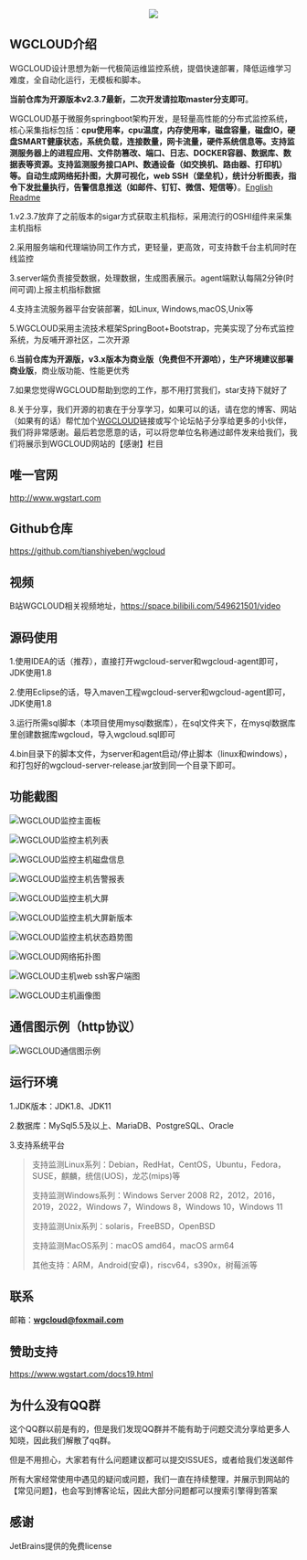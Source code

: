 <p align="center">
  <a  target="_blank" href="http://www.wgstart.com">
    <img src="./demo/logo.png">
  </a>
 </p>



## WGCLOUD介绍

WGCLOUD设计思想为新一代极简运维监控系统，提倡快速部署，降低运维学习难度，全自动化运行，无模板和脚本。

**当前仓库为开源版本v2.3.7最新，二次开发请拉取master分支即可**。

WGCLOUD基于微服务springboot架构开发，是轻量高性能的分布式监控系统，核心采集指标包括：**cpu使用率，cpu温度，内存使用率，磁盘容量，磁盘IO，硬盘SMART健康状态，系统负载，连接数量，网卡流量，硬件系统信息等。支持监测服务器上的进程应用、文件防篡改、端口、日志、DOCKER容器、数据库、数据表等资源。支持监测服务接口API、数通设备（如交换机、路由器、打印机）等。自动生成网络拓扑图，大屏可视化，web SSH（堡垒机），统计分析图表，指令下发批量执行，告警信息推送（如邮件、钉钉、微信、短信等）**。[English Readme](<./README.md>)

1.v2.3.7放弃了之前版本的sigar方式获取主机指标，采用流行的OSHI组件来采集主机指标

2.采用服务端和代理端协同工作方式，更轻量，更高效，可支持数千台主机同时在线监控

3.server端负责接受数据，处理数据，生成图表展示。agent端默认每隔2分钟(时间可调)上报主机指标数据

4.支持主流服务器平台安装部署，如Linux, Windows,macOS,Unix等

5.WGCLOUD采用主流技术框架SpringBoot+Bootstrap，完美实现了分布式监控系统，为反哺开源社区，二次开源

6.**当前仓库为开源版，v3.x版本为商业版（免费但不开源哈），生产环境建议部署商业版**，商业版功能、性能更优秀

7.如果您觉得WGCLOUD帮助到您的工作，那不用打赏我们，star支持下就好了

8.关于分享，我们开源的初衷在于分享学习，如果可以的话，请在您的博客、网站（如果有的话）帮忙加个[WGCLOUD](http://www.wgstart.com)链接或写个论坛帖子分享给更多的小伙伴，我们将非常感谢。最后若您愿意的话，可以将您单位名称通过邮件发来给我们，我们将展示到WGCLOUD网站的【感谢】栏目

## **唯一官网**

<http://www.wgstart.com>

## **Github**仓库

<https://github.com/tianshiyeben/wgcloud>

## **视频**

B站WGCLOUD相关视频地址，<https://space.bilibili.com/549621501/video>

## **源码使用**

1.使用IDEA的话（推荐），直接打开wgcloud-server和wgcloud-agent即可，JDK使用1.8

2.使用Eclipse的话，导入maven工程wgcloud-server和wgcloud-agent即可，JDK使用1.8

3.运行所需sql脚本（本项目使用mysql数据库），在sql文件夹下，在mysql数据库里创建数据库wgcloud，导入wgcloud.sql即可

4.bin目录下的脚本文件，为server和agent启动/停止脚本（linux和windows），和打包好的wgcloud-server-release.jar放到同一个目录下即可。

## **功能截图**



![WGCLOUD监控主面板](./demo/demo2.jpg)

![WGCLOUD监控主机列表](./demo/demo3.jpg)

![WGCLOUD监控主机磁盘信息](./demo/demo9.jpg)

![WGCLOUD监控主机告警报表](./demo/report.jpg)

![WGCLOUD监控主机大屏](./demo/dp.jpg)

![WGCLOUD监控主机大屏新版本](./demo/dapingNew.jpg)

![WGCLOUD监控主机状态趋势图](./demo/demo4.jpg)



![WGCLOUD网络拓扑图](./demo/tpdemo.jpg)

![WGCLOUD主机web ssh客户端图](./demo/ssh.jpg)

![WGCLOUD主机画像图](./demo/huaxiang.jpg)

## 通信图示例（http协议）

![WGCLOUD通信图示例](./demo/tongxin.jpg)

## 运行环境

1.JDK版本：JDK1.8、JDK11

2.数据库：MySql5.5及以上、MariaDB、PostgreSQL、Oracle

3.支持系统平台

> 支持监测Linux系列：Debian，RedHat，CentOS，Ubuntu，Fedora，SUSE，麒麟，统信(UOS)，龙芯(mips)等
>
> 支持监测Windows系列：Windows Server 2008 R2，2012，2016，2019，2022，Windows 7，Windows 8，Windows 10，Windows 11
>
> 支持监测Unix系列：solaris，FreeBSD，OpenBSD
>
> 支持监测MacOS系列：macOS amd64，macOS arm64
>
> 其他支持：ARM，Android(安卓)，riscv64，s390x，树莓派等



## 联系

邮箱：**wgcloud@foxmail.com**

## 赞助支持

https://www.wgstart.com/docs19.html

## 为什么没有QQ群

这个QQ群以前是有的，但是我们发现QQ群并不能有助于问题交流分享给更多人知晓，因此我们解散了qq群。

但是不用担心，大家若有什么问题建议都可以提交ISSUES，或者给我们发送邮件

所有大家经常使用中遇见的疑问或问题，我们一直在持续整理，并展示到网站的【常见问题】，也会写到博客论坛，因此大部分问题都可以搜索引擎得到答案

## 感谢

JetBrains提供的免费license